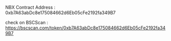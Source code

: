 NBX Contract Address : 0xb7A63abDc8e175084662d6Eb05cFe2192fa349B7

check on BSCScan : https://bscscan.com/token/0xb7A63abDc8e175084662d6Eb05cFe2192fa349B7
